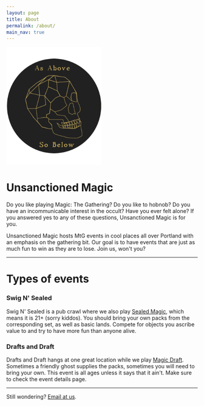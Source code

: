 ```yaml
---
layout: page
title: About
permalink: /about/
main_nav: true
---
```

 <a href="https://patreon.com/unsanctionedmagic" target="_blank">
  <img src="/assets/patronskull.png" alt="As above, so below." style="width:250px;height:311px;border:0;">
</a>
<h1>Unsanctioned Magic</h1>
Do you like playing Magic: The Gathering? Do you like to hobnob? Do you have an incommunicable interest in the occult? Have you ever felt alone? If you answered yes to any of these questions, Unsanctioned Magic is for you.

Unsanctioned Magic hosts MtG events in cool places all over Portland with an emphasis on the gathering bit. Our goal is to have events that are just as much fun to win as they are to lose. Join us, won't you?

<hr>

<h1>Types of events</h1>

<h3>Swig N' Sealed</h3>
Swig N' Sealed is a pub crawl where we also play <a href="https://magic.wizards.com/en/game-info/gameplay/formats/sealed-deck">Sealed Magic</a>, which means it is 21+ (sorry kiddos). You should bring your own packs from the corresponding set, as well as basic lands. Compete for objects you ascribe value to and try to have more fun than anyone alive.

<h3>Drafts and Draft</h3>
Drafts and Draft hangs at one great location while we play <a href="https://magic.wizards.com/en/game-info/gameplay/formats/booster-draft">Magic Draft</a>. Sometimes a friendly ghost supplies the packs, sometimes you will need to bring your own. This event is all ages unless it says that it ain't. Make sure to check the event details page.

<hr>

Still wondering? <a href="mailto:us@unsacntionedmagic.com">Email at us</a>.
